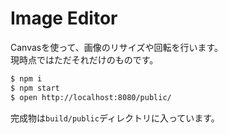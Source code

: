 # Image Editor

Canvasを使って、画像のリサイズや回転を行います。  
現時点ではただそれだけのものです。

```bash
$ npm i
$ npm start
$ open http://localhost:8080/public/
```

完成物は`build/public`ディレクトリに入っています。
